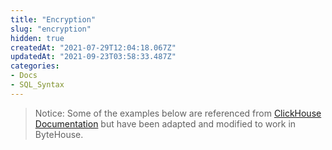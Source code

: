 ```yaml
---
title: "Encryption"
slug: "encryption"
hidden: true
createdAt: "2021-07-29T12:04:18.067Z"
updatedAt: "2021-09-23T03:58:33.487Z"
categories:
- Docs
- SQL_Syntax
---
```

> Notice:
Some of the examples below are referenced from [ClickHouse Documentation](https://clickhouse.com/docs/en/sql-reference/functions/) but have been adapted and modified to work in ByteHouse.

<!-- TODO: no encrypt functions but we have decrypt functions. syntax unsure -->
<!-- ## decrypt


This function decrypts ciphertext into a plaintext using these modes:

- aes-128-ecb, aes-192-ecb, aes-256-ecb 



- aes-128-cbc, aes-192-cbc, aes-256-cbc 



- aes-128-cfb1, aes-192-cfb1, aes-256-cfb1 



- aes-128-cfb8, aes-192-cfb8, aes-256-cfb8 



- aes-128-cfb128, aes-192-cfb128, aes-256-cfb128 



- aes-128-ofb, aes-192-ofb, aes-256-ofb 



- aes-128-gcm, aes-192-gcm, aes-256-gcm 



**Syntax**

```sql

decrypt('mode', 'ciphertext', 'key' [, iv, aad])

```

**Arguments**

- `mode` — Decryption mode. [String](https://bytedance.feishu.cn/sql-reference/data-types/string.md#string) . 



- `ciphertext` — Encrypted text that needs to be decrypted. [String](https://bytedance.feishu.cn/sql-reference/data-types/string.md#string) . 



- `key` — Decryption key. [String](https://bytedance.feishu.cn/sql-reference/data-types/string.md#string) . 



- `iv` — Initialization vector. Required for `-gcm` modes, optinal for others. [String](https://bytedance.feishu.cn/sql-reference/data-types/string.md#string) . 



- `aad` — Additional authenticated data. Won't decrypt if this value is incorrect. Works only in `-gcm` modes, for others would throw an exception. [String](https://bytedance.feishu.cn/sql-reference/data-types/string.md#string) . 



**Returned value**

- Decrypted String. [String](https://bytedance.feishu.cn/sql-reference/data-types/string.md#string) . 



**Examples**

Re-using table from [encrypt](https://bytedance.feishu.cn/docs/doccnZ2mgKjAAc5rAc62DusGjq1#encrypt) .

Query:

```sql

SELECT comment, hex(secret) FROM encryption_test;

```

Result:

```plain%20text

┌─comment──────────────┬─hex(secret)──────────────────────────────────┐

│ aes-256-gcm          │ A8A3CCBC6426CFEEB60E4EAE03D3E94204C1B09E0254 │

│ aes-256-gcm with AAD │ A8A3CCBC6426D9A1017A0A932322F1852260A4AD6837 │

└──────────────────────┴──────────────────────────────────────────────┘

┌─comment─────────────────────────────┬─hex(secret)──────────────────────┐

│ aes-256-cfb128 no IV                │ B4972BDC4459                     │

│ aes-256-cfb128 no IV, different key │ 2FF57C092DC9                     │

│ aes-256-cfb128 with IV              │ 5E6CB398F653                     │

│ aes-256-cbc no IV                   │ 1BC0629A92450D9E73A00E7D02CF4142 │

└─────────────────────────────────────┴──────────────────────────────────┘

```

Now let's try to decrypt all that data.

Query:

```sql

SELECT comment, decrypt('aes-256-cfb128', secret, '12345678910121314151617181920212') as plaintext FROM encryption_test

```

Result:

```plain%20text

┌─comment─────────────────────────────┬─plaintext─┐

│ aes-256-cfb128 no IV                │ Secret    │

│ aes-256-cfb128 no IV, different key │ �4�

                                           �         │

│ aes-256-cfb128 with IV              │ ���6�~        │

 │aes-256-cbc no IV                   │ �2*4�h3c�4w��@

└─────────────────────────────────────┴───────────┘

```

Notice how only a portion of the data was properly decrypted, and the rest is gibberish since either `mode` , `key` , or `iv` were different upon encryption.